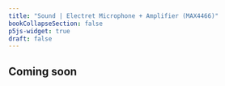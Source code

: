 ```yaml
---
title: "Sound | Electret Microphone + Amplifier (MAX4466)"
bookCollapseSection: false
p5js-widget: true
draft: false
---
```


## Coming soon

